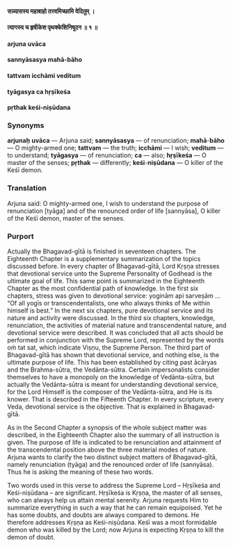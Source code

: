 #### सन्न्यासस्य महाबाहो तत्त्वमिच्छामि वेदितुम् ।
#### त्यागस्य च हृषीकेश पृथक्केशिनिषूदन ॥ १ ॥

#### arjuna uvāca
#### sannyāsasya mahā-bāho
#### tattvam icchāmi veditum
#### tyāgasya ca hṛṣīkeśa
#### pṛthak keśi-niṣūdana

### Synonyms

**arjunaḥ** **uvāca** — Arjuna said; **sannyāsasya** — of renunciation; **mahā**-**bāho** — O mighty-armed one; **tattvam** — the truth; **icchāmi** — I wish; **veditum** — to understand; **tyāgasya** — of renunciation; **ca** — also; **hṛṣīkeśa** — O master of the senses; **pṛthak** — differently; **keśi**-**niṣūdana** — O killer of the Keśī demon.

### Translation

Arjuna said: O mighty-armed one, I wish to understand the purpose of renunciation [tyāga] and of the renounced order of life [sannyāsa], O killer of the Keśī demon, master of the senses.

### Purport

Actually the Bhagavad-gītā is finished in seventeen chapters. The Eighteenth Chapter is a supplementary summarization of the topics discussed before. In every chapter of Bhagavad-gītā, Lord Kṛṣṇa stresses that devotional service unto the Supreme Personality of Godhead is the ultimate goal of life. This same point is summarized in the Eighteenth Chapter as the most confidential path of knowledge. In the first six chapters, stress was given to devotional service: yoginām api sarveṣām … “Of all yogīs or transcendentalists, one who always thinks of Me within himself is best.” In the next six chapters, pure devotional service and its nature and activity were discussed. In the third six chapters, knowledge, renunciation, the activities of material nature and transcendental nature, and devotional service were described. It was concluded that all acts should be performed in conjunction with the Supreme Lord, represented by the words oṁ tat sat, which indicate Viṣṇu, the Supreme Person. The third part of Bhagavad-gītā has shown that devotional service, and nothing else, is the ultimate purpose of life. This has been established by citing past ācāryas and the Brahma-sūtra, the Vedānta-sūtra. Certain impersonalists consider themselves to have a monopoly on the knowledge of Vedānta-sūtra, but actually the Vedānta-sūtra is meant for understanding devotional service, for the Lord Himself is the composer of the Vedānta-sūtra, and He is its knower. That is described in the Fifteenth Chapter. In every scripture, every Veda, devotional service is the objective. That is explained in Bhagavad-gītā.

As in the Second Chapter a synopsis of the whole subject matter was described, in the Eighteenth Chapter also the summary of all instruction is given. The purpose of life is indicated to be renunciation and attainment of the transcendental position above the three material modes of nature. Arjuna wants to clarify the two distinct subject matters of Bhagavad-gītā, namely renunciation (tyāga) and the renounced order of life (sannyāsa). Thus he is asking the meaning of these two words.

Two words used in this verse to address the Supreme Lord – Hṛṣīkeśa and Keśi-niṣūdana – are significant. Hṛṣīkeśa is Kṛṣṇa, the master of all senses, who can always help us attain mental serenity. Arjuna requests Him to summarize everything in such a way that he can remain equipoised. Yet he has some doubts, and doubts are always compared to demons. He therefore addresses Kṛṣṇa as Keśi-niṣūdana. Keśī was a most formidable demon who was killed by the Lord; now Arjuna is expecting Kṛṣṇa to kill the demon of doubt.